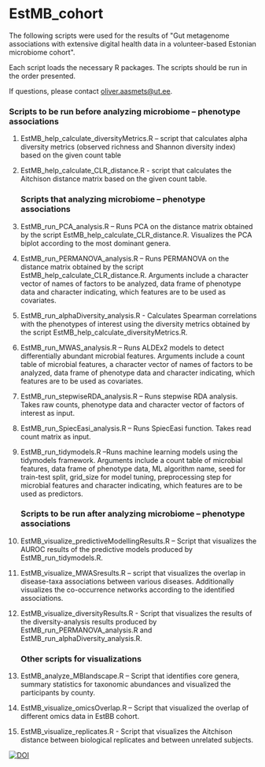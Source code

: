 # EstMB_cohort

The following scripts were used for the results of "Gut metagenome associations with extensive digital health data in a volunteer-based Estonian microbiome cohort".

Each script loads the necessary R packages. 
The scripts should be run in the order presented. 

If questions, please contact oliver.aasmets@ut.ee. 


### Scripts to be run before analyzing microbiome – phenotype associations    
1) EstMB_help_calculate_diversityMetrics.R – script that calculates alpha diversity metrics (observed richness and Shannon diversity index) based on the given count table
2) EstMB_help_calculate_CLR_distance.R - script that calculates the Aitchison distance matrix based on the given count table.

    ### Scripts that analyzing microbiome – phenotype associations    
3) EstMB_run_PCA_analysis.R – Runs PCA on the distance matrix obtained by the script EstMB_help_calculate_CLR_distance.R. Visualizes the PCA biplot according to the most dominant genera.       
4) EstMB_run_PERMANOVA_analysis.R – Runs PERMANOVA on the distance matrix obtained by the script EstMB_help_calculate_CLR_distance.R. Arguments include a character vector of names of factors to be analyzed, data frame of phenotype data and character indicating, which features are to be used as covariates.    
5) EstMB_run_alphaDiversity_analysis.R - Calculates Spearman correlations with the phenotypes of interest using the diversity metrics obtained by the script EstMB_help_calculate_diversityMetrics.R.       
6) EstMB_run_MWAS_analysis.R – Runs ALDEx2 models to detect differentially abundant microbial features. Arguments include a count table of microbial features, a character vector of names of factors to be analyzed, data frame of phenotype data and character indicating, which features are to be used as covariates.    
7) EstMB_run_stepwiseRDA_analysis.R – Runs stepwise RDA analysis. Takes raw counts, phenotype data and character vector of factors of interest as input.     
8) EstMB_run_SpiecEasi_analysis.R – Runs SpiecEasi function. Takes read count matrix as input.       
9) EstMB_run_tidymodels.R –Runs machine learning models using the tidymodels framework. Arguments include a count table of microbial features, data frame of phenotype data, ML algorithm name, seed for train-test split, grid_size for model tuning, preprocessing step for microbial features and character indicating, which features are to be used as predictors.        

    ### Scripts to be run after analyzing microbiome – phenotype associations    
10) EstMB_visualize_predictiveModellingResults.R – Script that visualizes the AUROC results of the predictive models produced by EstMB_run_tidymodels.R.    
11) EstMB_visualize_MWASresults.R – script that visualizes the overlap in disease-taxa associations between various diseases. Additionally visualizes the co-occurrence networks according to the identified associations.     
12) EstMB_visualize_diversityResults.R - Script that visualizes the results of the diversity-analysis results produced by EstMB_run_PERMANOVA_analysis.R and EstMB_run_alphaDiversity_analysis.R.    

    ### Other scripts for visualizations    
13) EstMB_analyze_MBlandscape.R – Script that identifies core genera, summary statistics for taxonomic abundances and visualized the participants by county.     
14) EstMB_visualize_omicsOverlap.R – Script that visualized the overlap of different omics data in EstBB cohort.    
15) EstMB_visualize_replicates.R - Script that visualizes the Aitchison distance between biological replicates and between unrelated subjects.    



[![DOI](https://zenodo.org/badge/436182709.svg)](https://zenodo.org/badge/latestdoi/436182709)



